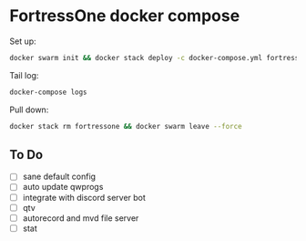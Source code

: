 # FortressOne docker compose

Set up:

```sh
docker swarm init && docker stack deploy -c docker-compose.yml fortressone
```


Tail log:

```sh
docker-compose logs
```


Pull down:

```sh
docker stack rm fortressone && docker swarm leave --force
```

## To Do

- [ ] sane default config
- [ ] auto update qwprogs
- [ ] integrate with discord server bot
- [ ] qtv
- [ ] autorecord and mvd file server
- [ ] stat
